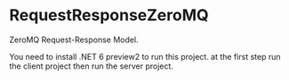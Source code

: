 # RequestResponseZeroMQ
ZeroMQ Request-Response Model.

You need to install .NET 6 preview2 to run this project.
at the first step run the client project then run the server project.
